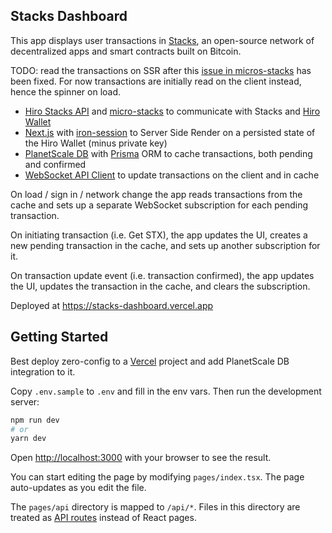 ## Stacks Dashboard

This app displays user transactions in [Stacks](https://www.stacks.co), an open-source network of decentralized apps and smart contracts built on Bitcoin.

TODO: read the transactions on SSR after this [issue in micros-stacks](https://github.com/fungible-systems/micro-stacks/issues/158) has been fixed. For now transactions are initially read on the client instead, hence the spinner on load.

- [Hiro Stacks API](https://docs.hiro.so/api) and [micro-stacks](https://github.com/fungible-systems/micro-stacks) to communicate with Stacks and [Hiro Wallet](https://wallet.hiro.so)
- [Next.js](https://nextjs.org/) with [iron-session](https://github.com/vvo/iron-session) to Server Side Render on a persisted state of the Hiro Wallet (minus private key)
- [PlanetScale DB](https://planetscale.com) with [Prisma](https://www.prisma.io) ORM to cache transactions, both pending and confirmed
- [WebSocket API Client](https://github.com/hirosystems/stacks-blockchain-api/tree/master/client) to update transactions on the client and in cache

On load / sign in / network change the app reads transactions from the cache and sets up a separate WebSocket subscription for each pending transaction.

On initiating transaction (i.e. Get STX), the app updates the UI, creates a new pending transaction in the cache, and sets up another subscription for it.

On transaction update event (i.e. transaction confirmed), the app updates the UI, updates the transaction in the cache, and clears the subscription.

Deployed at https://stacks-dashboard.vercel.app

## Getting Started

Best deploy zero-config to a [Vercel](https://vercel.com) project and add PlanetScale DB integration to it.

Copy `.env.sample` to `.env` and fill in the env vars. Then run the development server:

```bash
npm run dev
# or
yarn dev
```

Open [http://localhost:3000](http://localhost:3000) with your browser to see the result.

You can start editing the page by modifying `pages/index.tsx`. The page auto-updates as you edit the file.

The `pages/api` directory is mapped to `/api/*`. Files in this directory are treated as [API routes](https://nextjs.org/docs/api-routes/introduction) instead of React pages.
